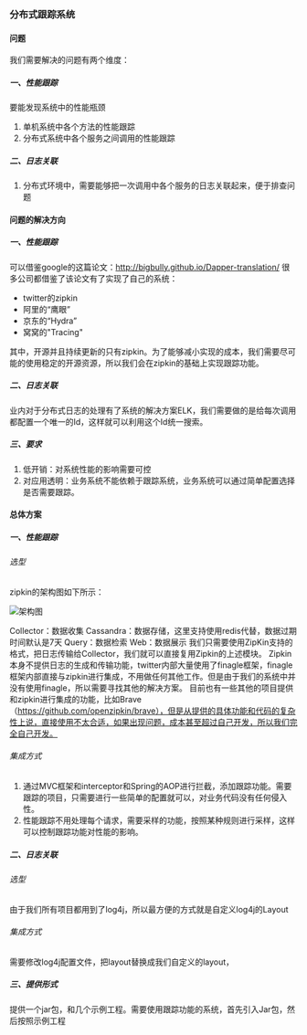 ### 分布式跟踪系统

#### 问题
我们需要解决的问题有两个维度：

##### 一、性能跟踪
要能发现系统中的性能瓶颈
1. 单机系统中各个方法的性能跟踪
2. 分布式系统中各个服务之间调用的性能跟踪

##### 二、日志关联
1. 分布式环境中，需要能够把一次调用中各个服务的日志关联起来，便于排查问题

#### 问题的解决方向
##### 一、性能跟踪
可以借鉴google的这篇论文：http://bigbully.github.io/Dapper-translation/ 
很多公司都借鉴了该论文有了实现了自己的系统：
+ twitter的zipkin
+ 阿里的“鹰眼”
+ 京东的“Hydra”
+ 窝窝的"Tracing"

其中，开源并且持续更新的只有zipkin。为了能够减小实现的成本，我们需要尽可能的使用稳定的开源资源，所以我们会在zipkin的基础上实现跟踪功能。

##### 二、日志关联
业内对于分布式日志的处理有了系统的解决方案ELK，我们需要做的是给每次调用都配置一个唯一的Id，这样就可以利用这个Id统一搜索。

##### 三、要求
1. 低开销：对系统性能的影响需要可控
2. 对应用透明：业务系统不能依赖于跟踪系统，业务系统可以通过简单配置选择是否需要跟踪。

#### 总体方案
##### 一、性能跟踪
###### 选型
zipkin的架构图如下所示：

![架构图](https://github.com/wuqiangxjtu/share/blob/master/pics/3.png)

Collector：数据收集
Cassandra：数据存储，这里支持使用redis代替，数据过期时间默认是7天
Query：数据检索
Web：数据展示
我们只需要使用ZipKin支持的格式，把日志传输给Collector，我们就可以直接复用Zipkin的上述模块。
Zipkin本身不提供日志的生成和传输功能，twitter内部大量使用了finagle框架，finagle框架内部直接与zipkin进行集成，不用做任何其他工作。但是由于我们的系统中并没有使用finagle，所以需要寻找其他的解决方案。
目前也有一些其他的项目提供和zipkin进行集成的功能，比如Brave（https://github.com/openzipkin/brave），但是从提供的具体功能和代码的复杂性上说，直接使用不太合适，如果出现问题，成本甚至超过自己开发，所以我们完全自己开发。

###### 集成方式
1. 通过MVC框架和interceptor和Spring的AOP进行拦截，添加跟踪功能。需要跟踪的项目，只需要进行一些简单的配置就可以，对业务代码没有任何侵入性。
2. 性能跟踪不用处理每个请求，需要采样的功能，按照某种规则进行采样，这样可以控制跟踪功能对性能的影响。

##### 二、日志关联
###### 选型
由于我们所有项目都用到了log4j，所以最方便的方式就是自定义log4j的Layout

###### 集成方式
需要修改log4j配置文件，把layout替换成我们自定义的layout，

##### 三、提供形式
提供一个jar包，和几个示例工程。需要使用跟踪功能的系统，首先引入Jar包，然后按照示例工程

